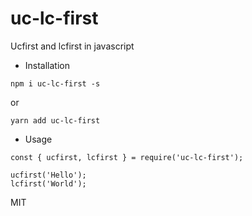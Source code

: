 # uc-lc-first

Ucfirst and lcfirst in javascript

- Installation

<code>npm i uc-lc-first -s</code>

or

<code>yarn add uc-lc-first</code>

- Usage

<pre><code>const { ucfirst, lcfirst } = require('uc-lc-first');

ucfirst('Hello');
lcfirst('World');</code></pre>

MIT
